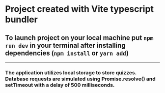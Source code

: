 # Project created with Vite typescript bundler
## To launch project on your local machine put ```npm run dev``` in your terminal after installing dependencies (```npm install``` or ```yarn add```)

___
### The application utilizes local storage to store quizzes. Database requests are simulated using Promise.resolve() and setTimeout with a delay of 500 milliseconds.
